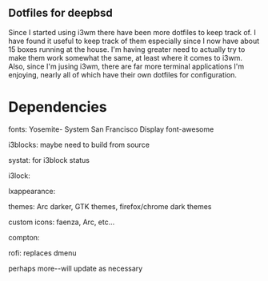 ## Dotfiles for deepbsd

Since I started using i3wm there have been more dotfiles to keep track of.  I
have found it useful to keep track of them especially since I now have about 15
boxes running at the house.  I'm having greater need to actually try to make
them work somewhat the same, at least where it comes to i3wm.  Also, since I'm
jusing i3wm, there are far more terminal applications I'm enjoying, nearly all
of which have their own dotfiles for configuration.  

# Dependencies

fonts:  Yosemite- System San Francisco Display
		font-awesome

i3blocks: maybe need to build from source

systat: for i3block status

i3lock: 

lxappearance:

themes:  Arc darker, GTK themes, firefox/chrome dark themes

custom icons:  faenza, Arc, etc...

compton: 

rofi:  replaces dmenu

perhaps more--will update as necessary


